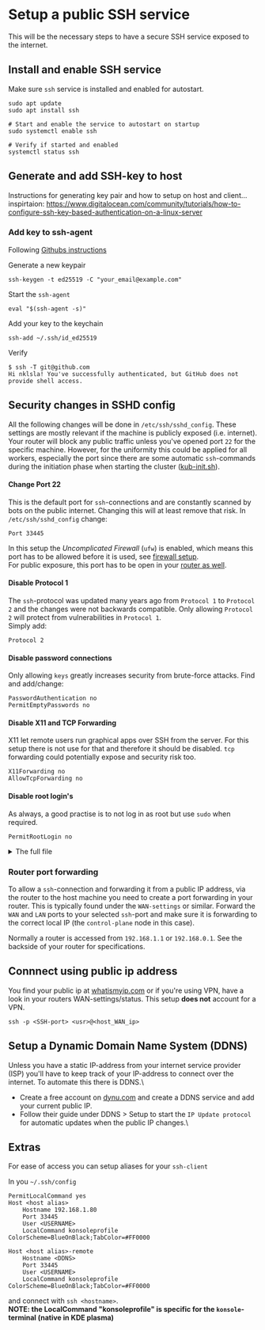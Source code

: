 # Setup a public SSH service
This will be the necessary steps to have a secure SSH service exposed to the internet.

## Install and enable SSH service
Make sure `ssh` service is installed and enabled for autostart.
```
sudo apt update
sudo apt install ssh

# Start and enable the service to autostart on startup
sudo systemctl enable ssh

# Verify if started and enabled
systemctl status ssh
```

## Generate and add SSH-key to host
Instructions for generating key pair and how to setup on host and client...
inspirtaion: https://www.digitalocean.com/community/tutorials/how-to-configure-ssh-key-based-authentication-on-a-linux-server
### Add key to ssh-agent
Following [Githubs instructions](https://docs.github.com/en/authentication/connecting-to-github-with-ssh/generating-a-new-ssh-key-and-adding-it-to-the-ssh-agent)

Generate a new keypair
```
ssh-keygen -t ed25519 -C "your_email@example.com"
```

Start the `ssh-agent` 
```
eval "$(ssh-agent -s)"
```
Add your key to the keychain
```
ssh-add ~/.ssh/id_ed25519
```
Verify 
```
$ ssh -T git@github.com
Hi nklsla! You've successfully authenticated, but GitHub does not provide shell access.
```

## Security changes in SSHD config
All the following changes will be done in `/etc/ssh/sshd_config`. These settings are mostly relevant if the machine is publicly exposed (i.e. internet). Your router will block any public traffic unless you've opened port `22` for the specific machine. However, for the uniformity this could be applied for all workers, especially the port since there are some automatic `ssh`-commands during the initiation  phase when starting the cluster ([kub-init.sh](../kub-init.sh)).

#### Change Port 22
This is the default port for `ssh`-connections and are constantly scanned by bots on the public internet. Changing this will at least remove that risk. In `/etc/ssh/sshd_config` change:
```
Port 33445
```
In this setup the _Uncomplicated Firewall_ (`ufw`) is enabled, which means this port has to be allowed before it is used, see [firewall setup](setup_firewall.sh). \
For public exposure, this port has to be open in your [router as well](#router-port-forwarding).

#### Disable Protocol 1
The `ssh`-protocol was updated many years ago from `Protocol 1` to `Protocol 2` and the changes were not backwards compatible. Only allowing `Protocol 2` will protect from vulnerabilities in `Protocol 1`.\
Simply add:
```
Protocol 2
```

#### Disable password connections
Only allowing `keys` greatly increases security from brute-force attacks.
Find and add/change:
```
PasswordAuthentication no
PermitEmptyPasswords no
```

#### Disable X11 and TCP Forwarding
X11 let remote users run graphical apps over SSH from the server. For this setup there is not use for that and therefore it should be disabled. `tcp` forwarding could potentially expose and security risk too.
```
X11Forwarding no
AllowTcpForwarding no
```

#### Disable root login's
As always, a good practise is to not log in as root but use `sudo` when required.

```
PermitRootLogin no
```


<details>
<summary>The full file </summary>
    
```
# This is the sshd server system-wide configuration file.  See
# sshd_config(5) for more information.

# This sshd was compiled with PATH=/usr/local/sbin:/usr/local/bin:/usr/sbin:/usr/bin:/sbin:/bin:/usr/games

# The strategy used for options in the default sshd_config shipped with
# OpenSSH is to specify options with their default value where
# possible, but leave them commented.  Uncommented options override the
# default value.

Include /etc/ssh/sshd_config.d/*.conf
Protocol 2

#Port 22
Port 33445
#AddressFamily any
#ListenAddress 0.0.0.0
#ListenAddress ::

#HostKey /etc/ssh/ssh_host_rsa_key
#HostKey /etc/ssh/ssh_host_ecdsa_key
#HostKey /etc/ssh/ssh_host_ed25519_key

# Ciphers and keying
#RekeyLimit default none

# Logging
#SyslogFacility AUTH
#LogLevel INFO

# Authentication:

#LoginGraceTime 2m
#PermitRootLogin prohibit-password
PermitRootLogin no
#StrictModes yes
#MaxAuthTries 6
#MaxSessions 10

#PubkeyAuthentication yes

# Expect .ssh/authorized_keys2 to be disregarded by default in future.
#AuthorizedKeysFile     .ssh/authorized_keys .ssh/authorized_keys2

#AuthorizedPrincipalsFile none

#AuthorizedKeysCommand none
#AuthorizedKeysCommandUser nobody

# For this to work you will also need host keys in /etc/ssh/ssh_known_hosts
#HostbasedAuthentication no
# Change to yes if you don't trust ~/.ssh/known_hosts for
# HostbasedAuthentication
#IgnoreUserKnownHosts no
# Don't read the user's ~/.rhosts and ~/.shosts files
#IgnoreRhosts yes

# To disable tunneled clear text passwords, change to no here!
PasswordAuthentication no
PermitEmptyPasswords no

# Change to yes to enable challenge-response passwords (beware issues with
# some PAM modules and threads)
KbdInteractiveAuthentication no

# Kerberos options
#KerberosAuthentication no
#KerberosOrLocalPasswd yes
#KerberosTicketCleanup yes
#KerberosGetAFSToken no

# GSSAPI options
#GSSAPIAuthentication no
#GSSAPICleanupCredentials yes
#GSSAPIStrictAcceptorCheck yes
#GSSAPIKeyExchange no

# Set this to 'yes' to enable PAM authentication, account processing,
# and session processing. If this is enabled, PAM authentication will
# be allowed through the KbdInteractiveAuthentication and
# PasswordAuthentication.  Depending on your PAM configuration,
# PAM authentication via KbdInteractiveAuthentication may bypass
# the setting of "PermitRootLogin without-password".
# If you just want the PAM account and session checks to run without
# PAM authentication, then enable this but set PasswordAuthentication
# and KbdInteractiveAuthentication to 'no'.
UsePAM yes

#AllowAgentForwarding yes
AllowTcpForwarding no
#GatewayPorts no
X11Forwarding no
#X11DisplayOffset 10
#X11UseLocalhost yes
#PermitTTY yes
PrintMotd no
#PrintLastLog yes
#TCPKeepAlive yes
#PermitUserEnvironment no
#Compression delayed
#ClientAliveInterval 0
#ClientAliveCountMax 3
#UseDNS no
#PidFile /run/sshd.pid
#MaxStartups 10:30:100
#PermitTunnel no
#ChrootDirectory none
#VersionAddendum none

# no default banner path
#Banner none

# Allow client to pass locale environment variables
AcceptEnv LANG LC_*

# override default of no subsystems
Subsystem       sftp    /usr/lib/openssh/sftp-server

# Example of overriding settings on a per-user basis
#Match User anoncvs
#       X11Forwarding no
#       AllowTcpForwarding no
#       PermitTTY no
#       ForceCommand cvs server

```
</details>


### Router port forwarding
To allow a `ssh`-connection and forwarding it from a public IP address, via the router to the host machine you need to create a port forwarding in your router. This is typically found under the `WAN-settings` or similar. Forward the `WAN` and `LAN` ports to your selected `ssh`-port and make sure it is forwarding to the correct local IP (the `control-plane` node in this case).

Normally a router is accessed from `192.168.1.1` or `192.168.0.1`. See the backside of your router for specifications.

## Connnect using public ip address
You find your public ip at [whatismyip.com](https://www.whatismyip.com) or if you're using VPN, have a look in your routers WAN-settings/status. This setup __does not__ account for a VPN.
```
ssh -p <SSH-port> <usr>@<host_WAN_ip>
```
## Setup a Dynamic Domain Name System (DDNS)
Unless you have a static IP-address from your internet service provider (ISP) you'll have to keep track of your IP-address to connect over the internet. To automate this there is DDNS.\
- Create a free account on [dynu.com](https://www.dynu.com) and create a DDNS service and add your current public IP. 
- Follow their guide under DDNS > Setup to start the `IP Update protocol` for automatic updates when the public IP changes.\

## Extras
For ease of access you can setup aliases for your `ssh-client`

In you `~/.ssh/config`
```
PermitLocalCommand yes
Host <host alias>
    Hostname 192.168.1.80
    Port 33445
    User <USERNAME>
    LocalCommand konsoleprofile ColorScheme=BlueOnBlack;TabColor=#FF0000

Host <host alias>-remote
    Hostname <DDNS>
    Port 33445
    User <USERNAME>
    LocalCommand konsoleprofile ColorScheme=BlueOnBlack;TabColor=#FF0000

```
and connect with `ssh <hostname>`.\
__NOTE: the LocalCommand "konsoleprofile" is specific for the `konsole`-terminal (native in KDE plasma)__
